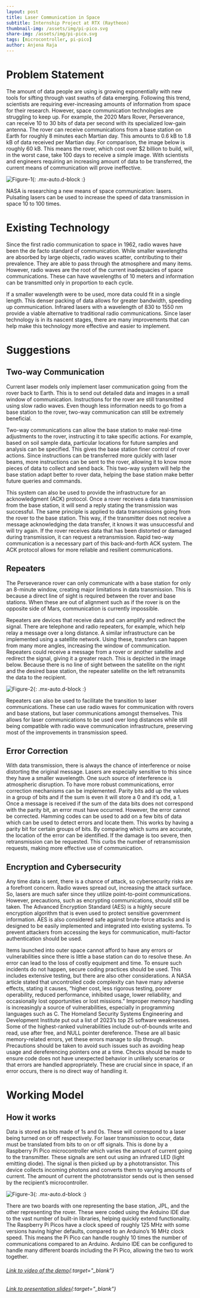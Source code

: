 ```yaml
---
layout: post
title: Laser Communication in Space
subtitle: Internship Project at RTX (Raytheon)
thumbnail-img: /assets/img/pi-pico.svg
share-img: /assets/img/pi-pico.svg
tags: [microcontroller, pi-pico]
author: Anjena Raja
---
```


# Problem Statement
The amount of data people are using is growing exponentially with new tools for sifting through vast swaths of data emerging. Following this trend, scientists are requiring ever-increasing amounts of information from space for their research. However, space communication technologies are struggling to keep up. For example, the 2020 Mars Rover, Perseverance, can receive 10 to 30 bits of data per second with its specialized low-gain antenna. The rover can receive communications from a base station on Earth for roughly 8 minutes each Martian day. This amounts to 0.6 kB to 1.8 kB of data received per Martian day. For comparison, the image below is roughly 60 kB. This means the rover, which cost over $2 billion to build, will, in the worst case, take 100 days to receive a simple image. With scientists and engineers requiring an increasing amount of data to be transferred, the current means of communication will prove ineffective.

![Figure-1](/assets/img/lcs/fig-1.png){: .mx-auto.d-block :}

NASA is researching a new means of space communication: lasers. Pulsating lasers can be used to increase the speed of data transmission in space 10 to 100 times.
# Existing Technology
Since the first radio communication to space in 1962, radio waves have been the de facto standard of communication. While smaller wavelengths are absorbed by large objects, radio waves scatter, contributing to their prevalence. They are able to pass through the atmosphere and many items. However, radio waves are the root of the current inadequacies of space communications. These can have wavelengths of 10 meters and information can be transmitted only in proportion to each cycle.

If a smaller wavelength were to be used, more data could fit in a single length. This denser packing of data allows for greater bandwidth, speeding up communication. Infrared lasers with a wavelength of 830 to 1550 nm provide a viable alternative to traditional radio communications. Since laser technology is in its nascent stages, there are many improvements that can help make this technology more effective and easier to implement.
# Suggestions
## Two-way Communication
Current laser models only implement laser communication going from the rover back to Earth. This is to send out detailed data and images in a small window of communication. Instructions for the rover are still transmitted using slow radio waves. Even though less information needs to go from a base station to the rover, two-way communication can still be extremely beneficial.

Two-way communications can allow the base station to make real-time adjustments to the rover, instructing it to take specific actions. For example, based on soil sample data, particular locations for future samples and analysis can be specified. This gives the base station finer control of rover actions. Since instructions can be transferred more quickly with laser beams, more instructions can be sent to the rover, allowing it to know more pieces of data to collect and send back. This two-way system will help the base station adapt better to rover data, helping the base station make better future queries and commands.

This system can also be used to provide the infrastructure for an acknowledgment (ACK) protocol. Once a rover receives a data transmission from the base station, it will send a reply stating the transmission was successful. The same principle is applied to data transmissions going from the rover to the base station. This way, if the transmitter does not receive a message acknowledging the data transfer, it knows it was unsuccessful and will try again. If the rover receives data that has been distorted or damaged during transmission, it can request a retransmission. Rapid two-way communication is a necessary part of this back-and-forth ACK system. The ACK protocol allows for more reliable and resilient communications.
## Repeaters
The Perseverance rover can only communicate with a base station for only an 8-minute window, creating major limitations in data transmission. This is because a direct line of sight is required between the rover and base stations. When these are out of alignment such as if the rover is on the opposite side of Mars, communication is currently impossible. 

Repeaters are devices that receive data and can amplify and redirect the signal. There are telephone and radio repeaters, for example, which help relay a message over a long distance. A similar infrastructure can be implemented using a satellite network. Using these, transfers can happen from many more angles, increasing the window of communication. Repeaters could receive a message from a rover or another satellite and redirect the signal, giving it a greater reach. This is depicted in the image below. Because there is no line of sight between the satellite on the right and the desired base station, the repeater satellite on the left retransmits the data to the recipient.

![Figure-2](/assets/img/lcs/fig-2.png){: .mx-auto.d-block :}

Repeaters can also be used to facilitate the transition to laser communications. These can use radio waves for communication with rovers and base stations, but laser communications amongst themselves. This allows for laser communications to be used over long distances while still being compatible with radio wave communication infrastructure, preserving most of the improvements in transmission speed.
## Error Correction
With data transmission, there is always the chance of interference or noise distorting the original message. Lasers are especially sensitive to this since they have a smaller wavelength. One such source of interference is atmospheric disruption. To have more robust communications, error correction mechanisms can be implemented. Parity bits add up the values in a group of bits and if the sum is even it will store a 0 and it’s odd, a 1. Once a message is received if the sum of the data bits does not correspond with the parity bit, an error must have occurred. However, the error cannot be corrected. Hamming codes can be used to add on a few bits of data which can be used to detect errors and locate them. This works by having a parity bit for certain groups of bits. By comparing which sums are accurate, the location of the error can be identified. If the damage is too severe, then retransmission can be requested. This curbs the number of retransmission requests, making more effective use of communication.
## Encryption and Cybersecurity
Any time data is sent, there is a chance of attack, so cybersecurity risks are a forefront concern. Radio waves spread out, increasing the attack surface. So, lasers are much safer since they utilize point-to-point communications. However, precautions, such as encrypting communications, should still be taken. The Advanced Encryption Standard (AES) is a highly secure encryption algorithm that is even used to protect sensitive government information. AES is also considered safe against brute-force attacks and is designed to be easily implemented and integrated into existing systems. To prevent attackers from accessing the keys for
communication, multi-factor authentication should be used. 

Items launched into outer space cannot afford to have any errors or vulnerabilities since there is little a base station can do to resolve these. An error can lead to the loss of costly equipment and time. To ensure such incidents do not happen, secure coding practices should be used. This includes extensive testing, but there are also other considerations. A NASA article stated that uncontrolled code complexity can have many adverse effects, stating it causes, “higher cost, less rigorous testing, poorer operability, reduced performance, inhibited usage, lower reliability, and occasionally lost opportunities or lost missions.” Improper memory handling is increasingly a source of vulnerabilities, especially in programming languages such as C. The Homeland Security Systems Engineering and Development Institute put out a list of 2023’s top 25 software weaknesses. Some of the highest-ranked vulnerabilities include out-of-bounds write and read, use after free, and NULL pointer dereference. These are all basic memory-related errors, yet these errors manage to slip through. Precautions should be taken to avoid such issues such as avoiding heap usage and dereferencing pointers one at a time. Checks should be made to ensure code does not have unexpected behavior in unlikely scenarios or that
errors are handled appropriately. These are crucial since in space, if an error occurs, there is no direct way of handling it.
# Working Model
## How it works
Data is stored as bits made of 1s and 0s. These will correspond to a laser being turned on or off respectively. For laser transmission to occur, data must be translated from bits to on or off signals. This is done by a Raspberry Pi Pico microcontroller which varies the amount of current going to the transmitter. These signals are sent out using an infrared LED (light emitting diode). The signal is then picked up by a phototransistor. This device collects incoming photons and
converts them to varying amounts of current. The amount of current the phototransistor sends out is then sensed by the recipient’s microcontroller.

![Figure-3](/assets/img/lcs/fig-3.png){: .mx-auto.d-block :}

There are two boards with one representing the base station, JPL, and the other representing the rover. These were coded using the Arduino IDE due to the vast number of built-in libraries, helping quickly extend functionality. The Raspberry Pi Picos have a clock speed of roughly 125 MHz with some versions having higher defaults, compared to an Arduino’s 16 MHz clock speed. This means the Pi Pico can handle roughly 10 times the number of communications compared to an Arduino. Arduino IDE can be configured to handle many different boards including the Pi Pico, allowing the two to work together. 

###### [Link to video of the demo](https://drive.google.com/file/d/1SWhcR6_NXC8evElUV2Yza1MXnxlzi6qL/view?usp=sharing){:target="_blank"}
###### [Link to presentation slides](https://docs.google.com/presentation/d/1zszqOG7fdWVzj55BVmTPCa5D9BhMQLyoGpIfbuguXEk/edit?usp=sharing){:target="_blank"}

